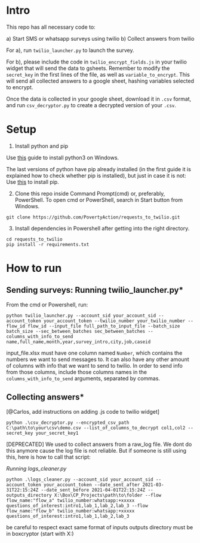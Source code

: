 # Intro

This repo has all necessary code to:

a) Start SMS or whatsapp surveys using twilio
b) Collect answers from twilio

For a), run `twilio_launcher.py` to launch the survey.

For b), please include the code in `twilio_encrypt_fields.js` in your twilio widget that will send the data to gsheets. Remember to modify the `secret_key` in the first lines of the file, as well as `variable_to_encrypt`. This will send all collected answers to a google sheet, hashing variables selected to encrypt.

Once the data is collected in your google sheet, download it in `.csv` format, and run `csv_decryptor.py` to create a decrypted version of your `.csv`.

# Setup

1. Install python and pip

Use [this](https://phoenixnap.com/kb/how-to-install-python-3-windows) guide to install python3 on Windows.

The last versions of python have pip already installed (in the first guide it is explained how to check whether pip is installed), but just in case it is not: Use [this](https://www.liquidweb.com/kb/install-pip-windows/) to install pip.

2. Clone this repo inside Command Prompt(cmd) or, preferably, PowerShell. To open cmd or PowerShell, search in Start button from Windows.

`git clone https://github.com/PovertyAction/requests_to_twilio.git`

3. Install dependencies in Powershell after getting into the right directory.

`cd requests_to_twilio` </br>
`pip install -r requirements.txt`

# How to run

## Sending surveys: Running twilio_launcher.py*

From the cmd or Powershell, run:

`python twilio_launcher.py --account_sid your_account_sid --account_token your_account_token --twilio_number your_twilio_number --flow_id flow_id --input_file full_path_to_input_file --batch_size batch_size --sec_between_batches sec_between_batches --columns_with_info_to_send name,full_name,month,year,survey_intro,city,job,caseid`

input_file.xlsx must have one column named `Number`, which contains the numbers we want to send messages to. It can also have any other amount of columns with info that we want to send to twilio.  In order to send info from those columns, include those columns names in the `columns_with_info_to_send` arguments, separated by commas.

## Collecting answers*

[@Carlos, add instructions on adding .js code to twilio widget]

`python .\csv_decryptor.py --encrypted_csv_path C:\path\to\your\csv\demo.csv --list_of_columns_to_decrypt col1,col2 --secret_key your_secret_key1`


[DEPRECATED]
We used to collect answers from a raw_log file. We dont do this anymore cause the log file is not reliable. But if someone is still using this, here is how to call that script:

*Running logs_cleaner.py*

`python .\logs_cleaner.py --account_sid your_account_sid --account_token your_account_token --date_sent_after 2021-03-31T22:15:24Z --date_sent_before 2021-04-01T22:15:24Z --outputs_directory X:\Box\CP_Projects\path\to\folder --flow flow_name:"flow_a" twilio_number:whatsapp:+xxxxx questions_of_interest:intro1,lab_1,lab_2,lab_3 --flow flow_name:"flow_b" twilio_number:whatsapp:+xxxxx questions_of_interest:intro1,lab_1,lab_2,lab_3`

be careful to respect exact same format of inputs
outputs directory must be in boxcryptor (start with X:)

